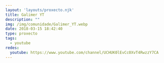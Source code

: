 ```yaml
---
layout: 'layouts/proxecto.njk'
title: Galimer YT
description: ""
img: /img/comunidade/Galimer_YT.webp
date: 2018-03-15 18:42:40
type: proxecto
tags:
  - youtube
redes:
  youtube: https://www.youtube.com/channel/UCHUK0lEvCc0XvT4RwzzY7CA
---
```

